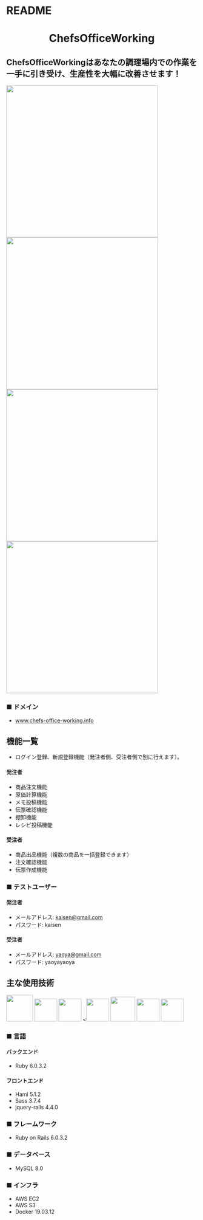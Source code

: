 # README

<h1 align="center">ChefsOfficeWorking</h1>

## ChefsOfficeWorkingはあなたの調理場内での作業を一手に引き受け、生産性を大幅に改善させます！
<a><img src="https://user-images.githubusercontent.com/63842526/93452657-a10e8680-f913-11ea-8e96-1f1c80eb962a.png" width="400px;" /></a>
<a><img src="https://user-images.githubusercontent.com/63842526/93459163-475e8a00-f91c-11ea-9d2c-5802fb28457f.png" width="400px;" /></a><br>
<a><img src="https://user-images.githubusercontent.com/63842526/93459199-534a4c00-f91c-11ea-97e3-4a22dbcf8349.png" width="400px;" /></a>
<a><img src="https://user-images.githubusercontent.com/63842526/93459217-59402d00-f91c-11ea-9c84-44d102cb523e.png" width="400px;" /></a>

### ■ ドメイン
* www.chefs-office-working.info

## 機能一覧
- ログイン登録、新規登録機能（発注者側、受注者側で別に行えます）。
#### 発注者
- 商品注文機能
- 原価計算機能
- メモ投稿機能
- 伝票確認機能
- 棚卸機能
- レシピ投稿機能
#### 受注者
- 商品出品機能（複数の商品を一括登録できます）
- 注文確認機能
- 伝票作成機能

### ■ テストユーザー
#### 発注者 
- メールアドレス:  kaisen@gmail.com
- パスワード: kaisen
#### 受注者
- メールアドレス: yaoya@gmail.com
- パスワード: yaoyayaoya


## 主な使用技術
<a><img src="https://user-images.githubusercontent.com/39142850/71774533-1ddf1780-2fb4-11ea-8560-753bed352838.png" width="70px;" /></a> <!-- rubyのロゴ -->
<a><img src="https://user-images.githubusercontent.com/39142850/71774548-731b2900-2fb4-11ea-99ba-565546c5acb4.png" height="60px;" /></a> <!-- RubyOnRailsのロゴ -->
<a><img src="https://user-images.githubusercontent.com/39142850/71774618-b32edb80-2fb5-11ea-9050-d5929a49e9a5.png" height="60px;" /></a> <!-- Hamlのロゴ -->
<a><<img src="https://user-images.githubusercontent.com/39142850/71774644-115bbe80-2fb6-11ea-822c-568eabde5228.png" height="60px" /></a> <!-- Scssのロゴ -->
<a><img src="https://user-images.githubusercontent.com/39142850/71774768-d064a980-2fb7-11ea-88ad-4562c59470ae.png" height="65px;" /></a> <!-- jQueryのロゴ -->
<a><img src="https://user-images.githubusercontent.com/39142850/71774786-37825e00-2fb8-11ea-8b90-bd652a58f1ad.png" height="60px;" /></a> <!-- AWSのロゴ -->
<a><img src="https://user-images.githubusercontent.com/63842526/93454266-b5538300-f915-11ea-8439-cd65c7a959f2.png" height="60px;" /></a>
### ■ 言語

#### バックエンド
* Ruby 6.0.3.2

#### フロントエンド
* Haml 5.1.2
* Sass 3.7.4
* jquery-rails 4.4.0

### ■ フレームワーク
* Ruby on Rails 6.0.3.2

### ■ データベース
* MySQL 8.0

### ■ インフラ
* AWS EC2
* AWS S3
* Docker 19.03.12


